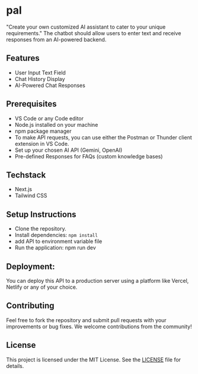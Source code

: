# pal
"Create your own customized AI assistant to cater to your unique requirements." The chatbot should allow users to enter text and receive responses from an AI-powered backend. 

## Features
- User Input Text Field
- Chat History Display
- AI-Powered Chat Responses

## Prerequisites
- VS Code or any Code editor
- Node.js installed on your machine
- npm package manager
- To make API requests, you can use either the Postman or Thunder client extension in VS Code.
- Set up your chosen AI API (Gemini, OpenAI)
- Pre-defined Responses for FAQs (custom knowledge bases)

## Techstack
- Next.js
- Tailwind CSS

## Setup Instructions
- Clone the repository.
- Install dependencies: ```npm install```
- add API to environment variable file
- Run the application: npm run dev 

## Deployment:

You can deploy this API to a production server using a platform like Vercel, Netlify or any of your choice.

## Contributing

Feel free to fork the repository and submit pull requests with your improvements or bug fixes. We welcome contributions from the community!

## License

This project is licensed under the MIT License.  See the [LICENSE](https://github.com/thesushilsharma/pal/blob/main/LICENSE) file for details.
